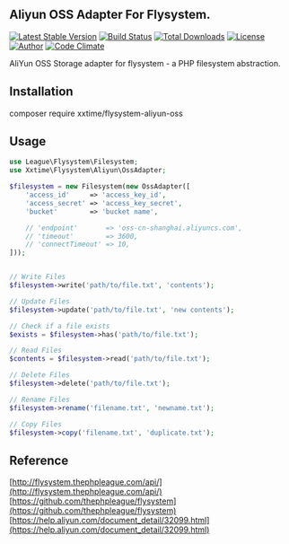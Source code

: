 ## Aliyun OSS Adapter For Flysystem.


[![Latest Stable Version](https://poser.pugx.org/xxtime/flysystem-aliyun-oss/v/stable)](https://packagist.org/packages/xxtime/flysystem-aliyun-oss)
[![Build Status](https://travis-ci.org/xxtime/flysystem-aliyun-oss.svg?branch=master)](https://travis-ci.org/xxtime/flysystem-aliyun-oss)
[![Total Downloads](https://poser.pugx.org/xxtime/flysystem-aliyun-oss/downloads)](https://packagist.org/packages/xxtime/flysystem-aliyun-oss)
[![License](https://poser.pugx.org/xxtime/flysystem-aliyun-oss/license)](https://packagist.org/packages/xxtime/flysystem-aliyun-oss)
[![Author](http://img.shields.io/badge/author-Joe-blue.svg?style=flat-square)](https://www.xxtime.com)
[![Code Climate](https://codeclimate.com/github/xxtime/flysystem-aliyun-oss/badges/gpa.svg)](https://codeclimate.com/github/xxtime/flysystem-aliyun-oss)


AliYun OSS Storage adapter for flysystem - a PHP filesystem abstraction. 

## Installation
composer require xxtime/flysystem-aliyun-oss

## Usage

```php
use League\Flysystem\Filesystem;
use Xxtime\Flysystem\Aliyun\OssAdapter;

$filesystem = new Filesystem(new OssAdapter([
    'access_id'     => 'access_key_id',
    'access_secret' => 'access_key_secret',
    'bucket'        => 'bucket name',

    // 'endpoint'       => 'oss-cn-shanghai.aliyuncs.com',
    // 'timeout'        => 3600,
    // 'connectTimeout' => 10,
]));


// Write Files
$filesystem->write('path/to/file.txt', 'contents');

// Update Files
$filesystem->update('path/to/file.txt', 'new contents');

// Check if a file exists
$exists = $filesystem->has('path/to/file.txt');

// Read Files
$contents = $filesystem->read('path/to/file.txt');

// Delete Files
$filesystem->delete('path/to/file.txt');

// Rename Files
$filesystem->rename('filename.txt', 'newname.txt');

// Copy Files
$filesystem->copy('filename.txt', 'duplicate.txt');
```

## Reference
[http://flysystem.thephpleague.com/api/](http://flysystem.thephpleague.com/api/)  
[https://github.com/thephpleague/flysystem](https://github.com/thephpleague/flysystem)  
[https://help.aliyun.com/document_detail/32099.html](https://help.aliyun.com/document_detail/32099.html)  

